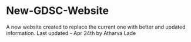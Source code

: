 # New-GDSC-Website
A new website created to replace the current one with better and updated information. Last updated - Apr 24th by Atharva Lade
